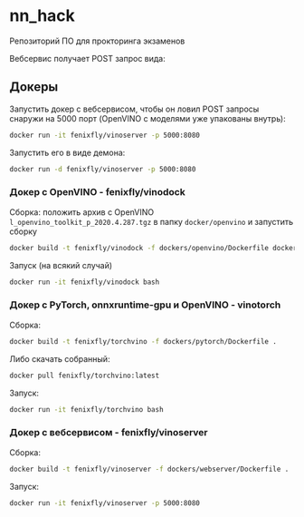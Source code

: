 # nn_hack

Репозиторий ПО для прокторинга экзаменов

Вебсервис получает POST запрос вида:







## Докеры


Запустить докер с вебсервисом, чтобы он ловил POST запросы снаружи на 5000 порт (OpenVINO с моделями уже упакованы внутрь):

```bash
docker run -it fenixfly/vinoserver -p 5000:8080
```

Запустить его в виде демона: 

```bash
docker run -d fenixfly/vinoserver -p 5000:8080
```


### Докер с OpenVINO - fenixfly/vinodock

Сборка: положить архив с OpenVINO `l_openvino_toolkit_p_2020.4.287.tgz` в папку `docker/openvino` и запустить сборку
 

```bash
docker build -t fenixfly/vinodock -f dockers/openvino/Dockerfile dockers/openvino 
```

Запуск (на всякий случай)

```bash
docker run -it fenixfly/vinodock bash
```

### Докер с PyTorch, onnxruntime-gpu и OpenVINO - vinotorch

Сборка:
 
```bash
docker build -t fenixfly/torchvino -f dockers/pytorch/Dockerfile . 
```

Либо скачать собранный:

```bash
docker pull fenixfly/torchvino:latest
```

Запуск:

```bash
docker run -it fenixfly/torchvino bash
```

### Докер с вебсервисом - fenixfly/vinoserver

Сборка:
 
```bash
docker build -t fenixfly/vinoserver -f dockers/webserver/Dockerfile . 
```

Запуск:

```bash
docker run -it fenixfly/vinoserver -p 5000:8080  
```


